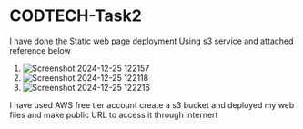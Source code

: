 # CODTECH-Task2
I have done the Static web page deployment Using s3 service and attached reference below

1. ![Screenshot 2024-12-25 122157](https://github.com/user-attachments/assets/ead78c08-3a5b-4227-b8f8-b163175d0e8c)
2. ![Screenshot 2024-12-25 122118](https://github.com/user-attachments/assets/6b429c58-e79f-4972-9aa5-ada1166791d1)
3. ![Screenshot 2024-12-25 122216](https://github.com/user-attachments/assets/65a97d3e-5032-42e5-92c2-f8a67170d370)

I have used AWS free tier account create a s3 bucket and deployed my web files and make public URL to access it through internert
